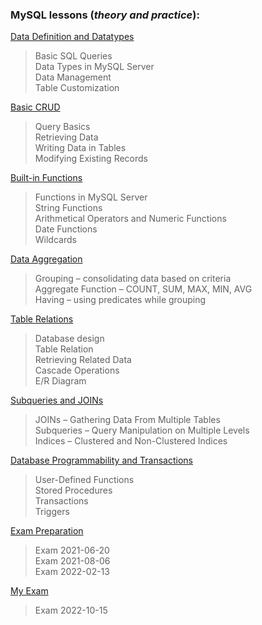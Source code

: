 ### MySQL lessons (_theory and practice_):
[Data Definition and Datatypes](https://github.com/thrako/MySQL/tree/main/lesson01_DataDefinitionAndDataTypes)
> Basic SQL Queries  
Data Types in MySQL Server  
Data Management  
Table Customization  
>

[Basic CRUD](https://github.com/thrako/MySQL/tree/main/lesson02_BasicCRUD)
> Query Basics  
Retrieving Data  
Writing Data in Tables  
Modifying Existing Records  
>

[Built-in Functions](https://github.com/thrako/MySQL/tree/main/lesson03_BuiltInFunctions)
> Functions in MySQL Server  
String Functions  
Arithmetical Operators and Numeric Functions  
Date Functions  
Wildcards  
>

[Data Aggregation](https://github.com/thrako/MySQL/tree/main/lesson04_DataAggregation)
> Grouping – consolidating data based on criteria  
Aggregate Function – COUNT, SUM, MAX, MIN, AVG  
Having – using predicates while grouping  
>

[Table Relations](https://github.com/thrako/MySQL/tree/main/lesson05_TableRelations)
> Database design  
Table Relation  
Retrieving Related Data  
Cascade Operations  
E/R Diagram  
>

[Subqueries and JOINs](https://github.com/thrako/MySQL/tree/main/lesson06_SubqueriesAndJOINs)
> JOINs – Gathering Data From Multiple Tables  
Subqueries – Query Manipulation on Multiple Levels  
Indices – Clustered and Non-Clustered Indices  
>

[Database Programmability and Transactions](https://github.com/thrako/MySQL/tree/main/lesson07_DatabaseProgrammability)
> User-Defined Functions  
Stored Procedures  
Transactions  
Triggers  
>

[Exam Preparation](https://github.com/thrako/MySQL/tree/main/past_exams_practice)
> Exam 2021-06-20  
Exam 2021-08-06  
Exam 2022-02-13  
>

[My Exam](https://github.com/thrako/MySQL/tree/main/my_exam)
> Exam 2022-10-15  